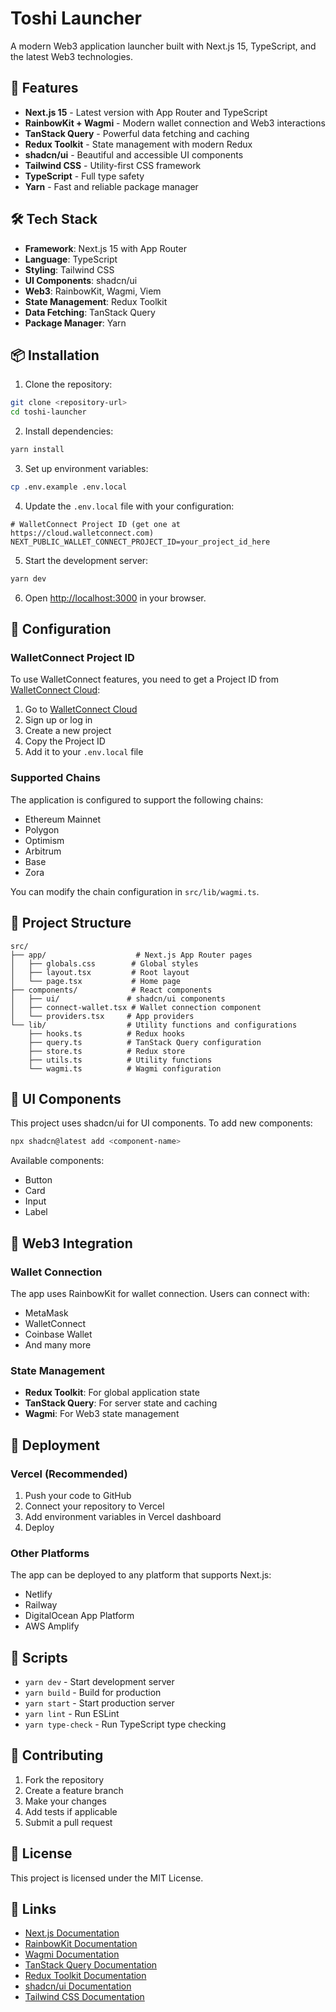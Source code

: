 # Toshi Launcher

A modern Web3 application launcher built with Next.js 15, TypeScript, and the latest Web3 technologies.

## 🚀 Features

- **Next.js 15** - Latest version with App Router and TypeScript
- **RainbowKit + Wagmi** - Modern wallet connection and Web3 interactions
- **TanStack Query** - Powerful data fetching and caching
- **Redux Toolkit** - State management with modern Redux
- **shadcn/ui** - Beautiful and accessible UI components
- **Tailwind CSS** - Utility-first CSS framework
- **TypeScript** - Full type safety
- **Yarn** - Fast and reliable package manager

## 🛠️ Tech Stack

- **Framework**: Next.js 15 with App Router
- **Language**: TypeScript
- **Styling**: Tailwind CSS
- **UI Components**: shadcn/ui
- **Web3**: RainbowKit, Wagmi, Viem
- **State Management**: Redux Toolkit
- **Data Fetching**: TanStack Query
- **Package Manager**: Yarn

## 📦 Installation

1. Clone the repository:

```bash
git clone <repository-url>
cd toshi-launcher
```

2. Install dependencies:

```bash
yarn install
```

3. Set up environment variables:

```bash
cp .env.example .env.local
```

4. Update the `.env.local` file with your configuration:

```env
# WalletConnect Project ID (get one at https://cloud.walletconnect.com)
NEXT_PUBLIC_WALLET_CONNECT_PROJECT_ID=your_project_id_here
```

5. Start the development server:

```bash
yarn dev
```

6. Open [http://localhost:3000](http://localhost:3000) in your browser.

## 🔧 Configuration

### WalletConnect Project ID

To use WalletConnect features, you need to get a Project ID from [WalletConnect Cloud](https://cloud.walletconnect.com):

1. Go to [WalletConnect Cloud](https://cloud.walletconnect.com)
2. Sign up or log in
3. Create a new project
4. Copy the Project ID
5. Add it to your `.env.local` file

### Supported Chains

The application is configured to support the following chains:

- Ethereum Mainnet
- Polygon
- Optimism
- Arbitrum
- Base
- Zora

You can modify the chain configuration in `src/lib/wagmi.ts`.

## 📁 Project Structure

```
src/
├── app/                    # Next.js App Router pages
│   ├── globals.css        # Global styles
│   ├── layout.tsx         # Root layout
│   └── page.tsx           # Home page
├── components/            # React components
│   ├── ui/               # shadcn/ui components
│   ├── connect-wallet.tsx # Wallet connection component
│   └── providers.tsx     # App providers
└── lib/                  # Utility functions and configurations
    ├── hooks.ts          # Redux hooks
    ├── query.ts          # TanStack Query configuration
    ├── store.ts          # Redux store
    ├── utils.ts          # Utility functions
    └── wagmi.ts          # Wagmi configuration
```

## 🎨 UI Components

This project uses shadcn/ui for UI components. To add new components:

```bash
npx shadcn@latest add <component-name>
```

Available components:

- Button
- Card
- Input
- Label

## 🔗 Web3 Integration

### Wallet Connection

The app uses RainbowKit for wallet connection. Users can connect with:

- MetaMask
- WalletConnect
- Coinbase Wallet
- And many more

### State Management

- **Redux Toolkit**: For global application state
- **TanStack Query**: For server state and caching
- **Wagmi**: For Web3 state management

## 🚀 Deployment

### Vercel (Recommended)

1. Push your code to GitHub
2. Connect your repository to Vercel
3. Add environment variables in Vercel dashboard
4. Deploy

### Other Platforms

The app can be deployed to any platform that supports Next.js:

- Netlify
- Railway
- DigitalOcean App Platform
- AWS Amplify

## 📝 Scripts

- `yarn dev` - Start development server
- `yarn build` - Build for production
- `yarn start` - Start production server
- `yarn lint` - Run ESLint
- `yarn type-check` - Run TypeScript type checking

## 🤝 Contributing

1. Fork the repository
2. Create a feature branch
3. Make your changes
4. Add tests if applicable
5. Submit a pull request

## 📄 License

This project is licensed under the MIT License.

## 🔗 Links

- [Next.js Documentation](https://nextjs.org/docs)
- [RainbowKit Documentation](https://www.rainbowkit.com/)
- [Wagmi Documentation](https://wagmi.sh/)
- [TanStack Query Documentation](https://tanstack.com/query)
- [Redux Toolkit Documentation](https://redux-toolkit.js.org/)
- [shadcn/ui Documentation](https://ui.shadcn.com/)
- [Tailwind CSS Documentation](https://tailwindcss.com/docs)
